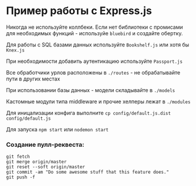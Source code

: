 # Пример работы с Express.js

Никогда не используйте коллбеки. Если нет библиотеки с промисами для необходимых функций - используйе `bluebird` и создайте обертку.

Для работы с SQL базами данных используйте `Bookshelf.js` или хотя бы `Knex.js`

При необходимости добавить аутентикацию используйте `Passport.js`

Все обработчики урлов расположены в `./routes` - не обрабатывайте пути в других местах

При использовании базы данных - модели складывайте в `./models`

Кастомные модули типа middleware и прочие хелперы лежат в `./modules`

Для иницализации конфига выполните `cp config/default.js.dist config/default.js`

Для запуска `npm start` или `nodemon start`

### Создание пулл-реквеста:

```
git fetch
git merge origin/master
git reset --soft origin/master
git commit -am "Do some awesome stuff that this feature does."
git push -f
```
